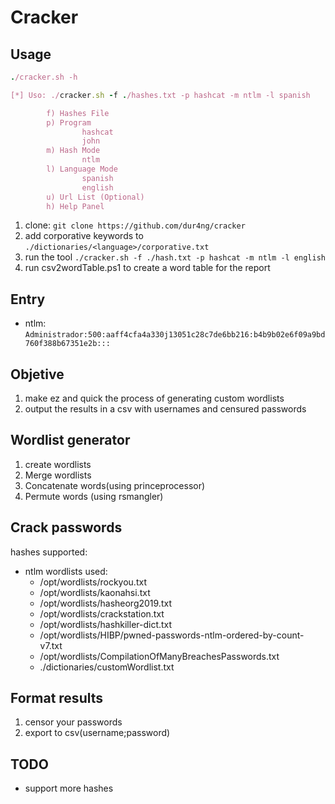 # Cracker

## Usage
```ruby
./cracker.sh -h

[*] Uso: ./cracker.sh -f ./hashes.txt -p hashcat -m ntlm -l spanish

        f) Hashes File
        p) Program
                hashcat
                john
        m) Hash Mode
                ntlm
        l) Language Mode
                spanish
                english
        u) Url List (Optional)
        h) Help Panel
```
1. clone: `git clone https://github.com/dur4ng/cracker`
2. add corporative keywords to `./dictionaries/<language>/corporative.txt`
3. run the tool `./cracker.sh -f ./hash.txt -p hashcat -m ntlm -l english`
4. run csv2wordTable.ps1 to create a word table for the report

## Entry
- ntlm: `Administrador:500:aaff4cfa4a330j13051c28c7de6bb216:b4b9b02e6f09a9bd760f388b67351e2b:::`

## Objetive
1. make ez and quick the process of generating custom wordlists
2. output the results in a csv with usernames and censured passwords

## Wordlist generator
1. create wordlists
2. Merge wordlists
3. Concatenate words(using princeprocessor)
4. Permute words (using rsmangler)

## Crack passwords
hashes supported:
- ntlm
wordlists used:
    - /opt/wordlists/rockyou.txt
    - /opt/wordlists/kaonahsi.txt
    - /opt/wordlists/hasheorg2019.txt
    - /opt/wordlists/crackstation.txt
    - /opt/wordlists/hashkiller-dict.txt
    - /opt/wordlists/HIBP/pwned-passwords-ntlm-ordered-by-count-v7.txt
    - /opt/wordlists/CompilationOfManyBreachesPasswords.txt
    - ./dictionaries/customWordlist.txt

## Format results
1. censor your passwords
2. export to csv(username;password)

## TODO
- support more hashes

